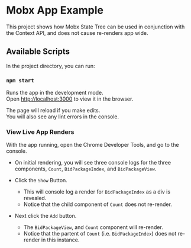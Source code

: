 # Mobx App Example

This project shows how Mobx State Tree can be used in conjunction with the Context API, and does not cause re-renders app wide.


## Available Scripts

In the project directory, you can run:

### `npm start`

Runs the app in the development mode.\
Open [http://localhost:3000](http://localhost:3000) to view it in the browser.

The page will reload if you make edits.\
You will also see any lint errors in the console.

### View Live App Renders

With the app running, open the Chrome Developer Tools, and go to the console.  
- On initial rendering, you will see three console logs for the three components, `Count`, `BidPackageIndex`, and `BidPackageView`.

- Click the `Show` Button.  
  - This will console log a render for `BidPackageIndex` as a div is revealed.  
  - Notice that the child component of `Count` does not re-render.

- Next click the `Add` button. 
  - The `BidPackageView`, and `Count` component will re-render.  
  - Notice that the partent of `Count` (i.e. `BidPackageIndex`) does not re-render in this instance.
